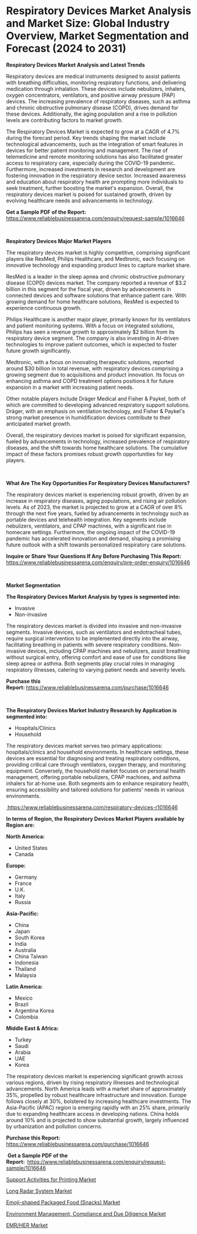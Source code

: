 <p><h1>Respiratory Devices Market Analysis and Market Size: Global Industry Overview, Market Segmentation and Forecast (2024 to 2031)</h1></p><p><strong>Respiratory Devices Market Analysis and Latest Trends</strong></p>
<p><p>Respiratory devices are medical instruments designed to assist patients with breathing difficulties, monitoring respiratory functions, and delivering medication through inhalation. These devices include nebulizers, inhalers, oxygen concentrators, ventilators, and positive airway pressure (PAP) devices. The increasing prevalence of respiratory diseases, such as asthma and chronic obstructive pulmonary disease (COPD), drives demand for these devices. Additionally, the aging population and a rise in pollution levels are contributing factors to market growth.</p><p>The Respiratory Devices Market is expected to grow at a CAGR of 4.7% during the forecast period. Key trends shaping the market include technological advancements, such as the integration of smart features in devices for better patient monitoring and management. The rise of telemedicine and remote monitoring solutions has also facilitated greater access to respiratory care, especially during the COVID-19 pandemic. Furthermore, increased investments in research and development are fostering innovation in the respiratory device sector. Increased awareness and education about respiratory health are prompting more individuals to seek treatment, further boosting the market's expansion. Overall, the respiratory devices market is poised for sustained growth, driven by evolving healthcare needs and advancements in technology.</p></p>
<p><strong>Get a Sample PDF of the Report:&nbsp;</strong> <a href="https://www.reliablebusinessarena.com/enquiry/request-sample/1016646?utm_campaign=1290&utm_medium=2&utm_source=Github&utm_content=ia&utm_term=11102024&utm_id=respiratory-devices">https://www.reliablebusinessarena.com/enquiry/request-sample/1016646</a></p>
<p>&nbsp;</p>
<p><strong>Respiratory Devices Major Market Players</strong></p>
<p><p>The respiratory devices market is highly competitive, comprising significant players like ResMed, Philips Healthcare, and Medtronic, each focusing on innovative technology and expanding product lines to capture market share.</p><p>ResMed is a leader in the sleep apnea and chronic obstructive pulmonary disease (COPD) devices market. The company reported a revenue of $3.2 billion in this segment for the fiscal year, driven by advancements in connected devices and software solutions that enhance patient care. With growing demand for home healthcare solutions, ResMed is expected to experience continuous growth.</p><p>Philips Healthcare is another major player, primarily known for its ventilators and patient monitoring systems. With a focus on integrated solutions, Philips has seen a revenue growth to approximately $2 billion from its respiratory device segment. The company is also investing in AI-driven technologies to improve patient outcomes, which is expected to foster future growth significantly.</p><p>Medtronic, with a focus on innovating therapeutic solutions, reported around $30 billion in total revenue, with respiratory devices comprising a growing segment due to acquisitions and product innovation. Its focus on enhancing asthma and COPD treatment options positions it for future expansion in a market with increasing patient needs.</p><p>Other notable players include Dräger Medical and Fisher & Paykel, both of which are committed to developing advanced respiratory support solutions. Dräger, with an emphasis on ventilation technology, and Fisher & Paykel's strong market presence in humidification devices contribute to their anticipated market growth.</p><p>Overall, the respiratory devices market is poised for significant expansion, fueled by advancements in technology, increased prevalence of respiratory diseases, and the shift towards home healthcare solutions. The cumulative impact of these factors promises robust growth opportunities for key players.</p></p>
<p>&nbsp;</p>
<p><strong>What Are The Key Opportunities For Respiratory Devices Manufacturers?</strong></p>
<p><p>The respiratory devices market is experiencing robust growth, driven by an increase in respiratory diseases, aging populations, and rising air pollution levels. As of 2023, the market is projected to grow at a CAGR of over 8% through the next five years, fueled by advancements in technology such as portable devices and telehealth integration. Key segments include nebulizers, ventilators, and CPAP machines, with a significant rise in homecare settings. Furthermore, the ongoing impact of the COVID-19 pandemic has accelerated innovation and demand, shaping a promising future outlook with a shift towards personalized respiratory care solutions.</p></p>
<p><strong>Inquire or Share Your Questions If Any Before Purchasing This Report:</strong> <a href="https://www.reliablebusinessarena.com/enquiry/pre-order-enquiry/1016646?utm_campaign=1290&utm_medium=2&utm_source=Github&utm_content=ia&utm_term=11102024&utm_id=respiratory-devices">https://www.reliablebusinessarena.com/enquiry/pre-order-enquiry/1016646</a></p>
<p>&nbsp;</p>
<p><strong>Market Segmentation</strong></p>
<p><strong>The Respiratory Devices Market Analysis by types is segmented into:</strong></p>
<p><ul><li>Invasive</li><li>Non-invasive</li></ul></p>
<p><p>The respiratory devices market is divided into invasive and non-invasive segments. Invasive devices, such as ventilators and endotracheal tubes, require surgical intervention to be implemented directly into the airway, facilitating breathing in patients with severe respiratory conditions. Non-invasive devices, including CPAP machines and nebulizers, assist breathing without surgical entry, offering comfort and ease of use for conditions like sleep apnea or asthma. Both segments play crucial roles in managing respiratory illnesses, catering to varying patient needs and severity levels.</p></p>
<p><strong>Purchase this Report:&nbsp;</strong><a href="https://www.reliablebusinessarena.com/purchase/1016646?utm_campaign=1290&utm_medium=2&utm_source=Github&utm_content=ia&utm_term=11102024&utm_id=respiratory-devices">https://www.reliablebusinessarena.com/purchase/1016646</a></p>
<p>&nbsp;</p>
<p><strong>The Respiratory Devices Market Industry Research by Application is segmented into:</strong></p>
<p><ul><li>Hospitals/Clinics</li><li>Household</li></ul></p>
<p><p>The respiratory devices market serves two primary applications: hospitals/clinics and household environments. In healthcare settings, these devices are essential for diagnosing and treating respiratory conditions, providing critical care through ventilators, oxygen therapy, and monitoring equipment. Conversely, the household market focuses on personal health management, offering portable nebulizers, CPAP machines, and asthma inhalers for at-home use. Both segments aim to enhance respiratory health, ensuring accessibility and tailored solutions for patients' needs in various environments.</p></p>
<p><a href="https://www.reliablebusinessarena.com/respiratory-devices-r1016646?utm_campaign=1290&utm_medium=2&utm_source=Github&utm_content=ia&utm_term=11102024&utm_id=respiratory-devices">&nbsp;https://www.reliablebusinessarena.com/respiratory-devices-r1016646</a></p>
<p><strong>In terms of Region, the Respiratory Devices Market Players available by Region are:</strong></p>
<p>
    <p> <strong> North America: </strong>
        <ul>
            <li>United States</li>
            <li>Canada</li>
        </ul>
        </p> 
    <p> <strong> Europe: </strong>
        <ul>
            <li>Germany</li>
            <li>France</li>
            <li>U.K.</li>
            <li>Italy</li>
            <li>Russia</li>
        </ul>
        </p> 
    <p> <strong> Asia-Pacific: </strong>
        <ul>
            <li>China</li>
            <li>Japan</li>
            <li>South Korea</li>
            <li>India</li>
            <li>Australia</li>
            <li>China Taiwan</li>
            <li>Indonesia</li>
            <li>Thailand</li>
            <li>Malaysia</li>
        </ul>
        </p> 
    <p> <strong> Latin America: </strong>
        <ul>
            <li>Mexico</li>
            <li>Brazil</li>
            <li>Argentina Korea</li>
            <li>Colombia</li>
        </ul>
        </p> 
    <p> <strong> Middle East & Africa: </strong>
        <ul>
            <li>Turkey</li>
            <li>Saudi</li>
            <li>Arabia</li>
            <li>UAE</li>
            <li>Korea</li>
        </ul>
    </p>
    </p>
<p><p>The respiratory devices market is experiencing significant growth across various regions, driven by rising respiratory illnesses and technological advancements. North America leads with a market share of approximately 35%, propelled by robust healthcare infrastructure and innovation. Europe follows closely at 30%, bolstered by increasing healthcare investments. The Asia-Pacific (APAC) region is emerging rapidly with an 25% share, primarily due to expanding healthcare access in developing nations. China holds around 10% and is projected to show substantial growth, largely influenced by urbanization and pollution concerns.</p></p>
<p><strong>Purchase this Report: </strong><a href="https://www.reliablebusinessarena.com/purchase/1016646?utm_campaign=1290&utm_medium=2&utm_source=Github&utm_content=ia&utm_term=11102024&utm_id=respiratory-devices">https://www.reliablebusinessarena.com/purchase/1016646</a></p>
<p>&nbsp;<strong>Get a Sample PDF of the Report:&nbsp;&nbsp;</strong><a href="https://www.reliablebusinessarena.com/enquiry/request-sample/1016646?utm_campaign=1290&utm_medium=2&utm_source=Github&utm_content=ia&utm_term=11102024&utm_id=respiratory-devices">https://www.reliablebusinessarena.com/enquiry/request-sample/1016646</a></p>
<p><strong></strong></p>
<p><p><a href="https://www.linkedin.com/pulse/global-support-activities-printing-industry-analysis-report-dmm6f?utm_campaign=1290&utm_medium=2&utm_source=Github&utm_content=ia&utm_term=11102024&utm_id=respiratory-devices">Support Activities for Printing Market</a></p><p><a href="https://issuu.com/reportprime-2/docs/long-radar-system-market-size-2030._5974e49445fd0e?utm_campaign=1290&utm_medium=2&utm_source=Github&utm_content=ia&utm_term=11102024&utm_id=respiratory-devices">Long Radar System Market</a></p><p><a href="https://www.linkedin.com/pulse/emoji-shaped-packaged-food-snacks-market-global-regional-ledsc?utm_campaign=1290&utm_medium=2&utm_source=Github&utm_content=ia&utm_term=11102024&utm_id=respiratory-devices">Emoji-shaped Packaged Food (Snacks) Market</a></p><p><a href="https://www.linkedin.com/pulse/global-environment-management-compliance-due-diligence-market-zy4of?utm_campaign=1290&utm_medium=2&utm_source=Github&utm_content=ia&utm_term=11102024&utm_id=respiratory-devices">Environment Management, Compliance and Due Diligence Market</a></p><p><a href="https://www.linkedin.com/pulse/emrher-market-share-analysis-growth-trends-forecasts-period-adauf?utm_campaign=1290&utm_medium=2&utm_source=Github&utm_content=ia&utm_term=11102024&utm_id=respiratory-devices">EMR/HER Market</a></p></p>